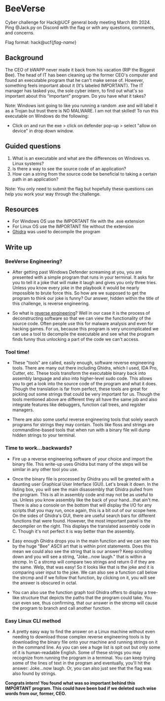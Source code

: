 # BeeVerse
Cyber challenge for Hack@UCF general body meeting March 8th 2024. Ping @Jack.py on Discord with the flag or with any questions, comments, and concerns.

Flag format: hack@ucf{*flag-name*}

## Background
The CEO of bWAPP never made it back from his vacation (RIP the Biggest Bee). The head of IT has been cleaning up the former CEO's computer and found an executable program that he can't make sense of. However, something feels important about it (It's labeled IMPORTANT). The IT manager has tasked you, the sole cyber intern, to find out what's so important about this “important” program. Do you have what it takes?

Note: Windows isnt going to like you running a random .exe and will label it as a Trojan but trust there is NO MALWARE. I am not that skilled! To run this executable on Windows do the following:

+ Click on and run the exe > click on defender pop-up > select "allow on device" in drop down window. 

## Guided questions
1. What is an executable and what are the differences on Windows vs. Linux systems?
2. Is there a way to see the source code of an application?
3. How can a string from the source code be beneficial to taking a certain path in an application?

Note: You only need to submit the flag but hopefully these questions can help you work your way through the challenge.

## Resources
- For Windows OS use the IMPORTANT file with the .exe extension
- For Linux OS use the IMPORTANT file without the extension
- [Ghidra](https://ghidra-sre.org/) was used to decompile the program

## Write up
### BeeVerse Engineering?
- After getting past Windows Defender screaming at you, you are presented with a simple program that runs in your terminal. It asks for you to tell it a joke that will make it laugh and gives you only three tries. Unless you know every joke in the playbook it would be nearly impossible to brute force this. So how are we supposed to get the program to think our joke is funny? Our answer, hidden within the title of this challenge, is reverse engineering. 

- So what is [reverse engineering](https://www.zenarmor.com/docs/network-security-tutorials/what-is-reverse-engineering)? Well in our case it is the process of deconstructing software so that we can view the functionality of the source code. Often people use this for malware analysis and even for hacking games. For us, because this program is very uncomplicated we can use a tool to decompile the executable and see what the program finds funny thus unlocking a part of the code we can't access.

### Tool time!
- These "tools" are called, easily enough, software reverse engineering tools. There are many out there including Ghidra, which I used, IDA Pro, Cutter, etc. These tools transform the executable binary back into assembly language and also into higher-level sudo code. This allows you to get a look into the source code of the program and what it does. Though the translation is far from perfect, these tools are great for picking out some strings that could be very important for us. Though the tools mentioned above are different they all have the same job and also integrate features like debuggers, function call trees, and register managers.

- There are also some useful reverse engineering tools that solely search programs for strings they may contain. Tools like floss and strings are commandline-based tools that when run with a binary file will dump hidden strings to your terminal. 

### Time to work...backwards?
- Fire up a reverse engineering software of your choice and import the binary file. This write-up uses Ghidra but many of the steps will be similar in any other tool you use.

- Once the binary file is processed by Ghidra you will be greeted with a daunting user Graphical User Interface (GUI). Let's break it down. In the listing box, you will see the main disassembly that Ghidra pulled from the program. This is all in assembly code and may not be as useful to us. Unless you know assembly like the back of your hand...that ain't me. There is also a console on the bottom that will display the I/O for any scripts that you may run, once again, this is a bit out of our scope here. On the sides of Ghidra's GUI, there are useful search bars for different functions that were found. However, the most important panel is the decompiler on the right. This displays the translated assembly code in C. Though it's not perfect it is way better than the assembly. 

- Easy enough Ghidra drops you in the main function and we can see this by the huge "Bee" ASCII art that is within print statements. Does this mean we could also see the string that is our answer? Keep scrolling down and you will see a string, "Joke...now laugh." that is within a strcmp. In C a strcmp will compare two strings and return 0 if they are the same. Welp, that was easy! So it looks like that is the joke and it is comparing user input to the joke. We can also see a function call below the strcmp and if we follow that function, by clicking on it, you will see the answer is obscured in octal. 

- You can also use the function graph tool Ghidra offers to display a tree-like structure that depicts the paths that the program could take. You can even see, thus confirming, that our answer in the strcmp will cause the program to branch and call another function.

### Easy Linux CLI method
- A pretty easy way to find the answer on a Linux machine without even needing to download those complex reverse engineering tools is by downloading the binary file onto your machine and running strings on it in the command line. As you can see a huge list is spit out but only some of it is human-readable English. Some of these strings you may recognize from running the program in a terminal. You can keep trying some of the lines of text in the program and eventually, you'll hit the answer: Joke...now laugh. Or, you can also just see that the flag was also found by strings.

**Congrats intern! You found what was so important behind this IMPORTANT program. This could have been bad if we deleted such wise words from our, former, CEO.**
